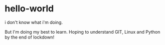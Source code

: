 # hello-world
i don't know what i'm doing.

But I'm doing my best to learn. Hoping to understand GIT, Linux and Python by the end of lockdown!
